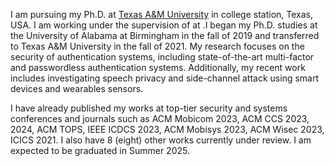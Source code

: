I am pursuing my Ph.D. at [Texas A&M University](https://www.tamu.edu/index.html) in college station, Texas, USA. I am working under the supervision of at . ​I began my Ph.D. studies at the University of Alabama at Birmingham in the fall of 2019 and transferred to Texas A&M University in the fall of 2021. My research focuses on the security of authentication systems, including state-of-the-art multi-factor and passwordless authentication systems. Additionally, my recent work includes investigating speech privacy and side-channel attack using smart devices and wearables sensors.

I have already published my works at top-tier security and systems conferences and journals such as ACM Mobicom 2023, ACM CCS 2023, 2024, ACM TOPS, IEEE ICDCS 2023, ACM Mobisys 2023, ACM Wisec 2023, ICICS 2021. I also have 8 (eight) other works currently under review. I am expected to be graduated in Summer 2025.